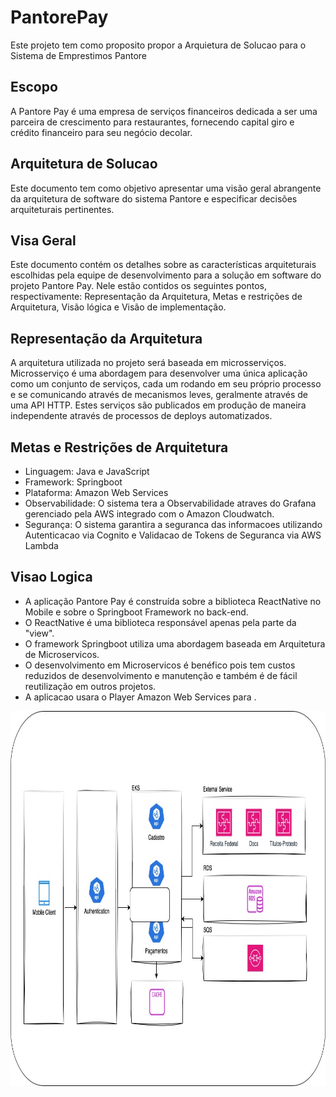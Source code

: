 
# PantorePay

Este projeto tem como proposito propor a Arquietura de Solucao para o Sistema de Emprestimos Pantore


## Escopo
A Pantore Pay é uma empresa de serviços financeiros dedicada a ser uma parceira de crescimento para restaurantes, fornecendo capital giro e crédito financeiro para seu negócio decolar.
## Arquitetura de Solucao
Este documento tem como objetivo apresentar uma visão geral abrangente da arquitetura de software do sistema Pantore e especificar decisões arquiteturais pertinentes.
## Visa Geral

Este documento contém os detalhes sobre as características arquiteturais escolhidas pela equipe de desenvolvimento para a solução em software do projeto Pantore Pay. Nele estão contidos os seguintes pontos, respectivamente: Representação da Arquitetura, Metas e restrições de Arquitetura, Visão lógica e Visão de implementação.
## Representação da Arquitetura
A arquitetura utilizada no projeto será baseada em microsserviços. Microsserviço é uma abordagem para desenvolver uma única aplicação como um conjunto de serviços, cada um rodando em seu próprio processo e se comunicando através de mecanismos leves, geralmente através de uma API HTTP. Estes serviços são publicados em produção de maneira independente através de processos de deploys automatizados.
## Metas e Restrições de Arquitetura
- Linguagem:	Java e JavaScript
- Framework:	Springboot
- Plataforma: Amazon Web Services	
- Observabilidade:	O sistema tera a Observabilidade atraves do Grafana gerenciado pela AWS integrado com o Amazon Cloudwatch.
- Segurança:	O sistema garantira a seguranca das informacoes utilizando Autenticacao via Cognito e Validacao de Tokens de Seguranca via AWS Lambda
## Visao Logica

- A aplicação Pantore Pay é construída sobre a biblioteca ReactNative no Mobile e sobre o Springboot Framework no back-end. 
- O ReactNative é uma biblioteca responsável apenas pela parte da "view". 
- O framework Springboot utiliza uma abordagem baseada em Arquitetura de Microservicos. 
- O desenvolvimento em Microservicos é benéfico pois tem custos reduzidos de desenvolvimento e manutenção e também é de fácil reutilização em outros projetos.
- A aplicacao usara o Player Amazon Web Services para .

<img width="800" height="600" src="architecture.jpg" />
